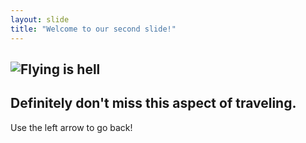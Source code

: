 ```yaml
---
layout: slide
title: "Welcome to our second slide!"
---
```

![Flying is hell](https://i.imgur.com/jO4azWc.png)
---
Definitely don't miss this aspect of traveling.
---
Use the left arrow to go back!
